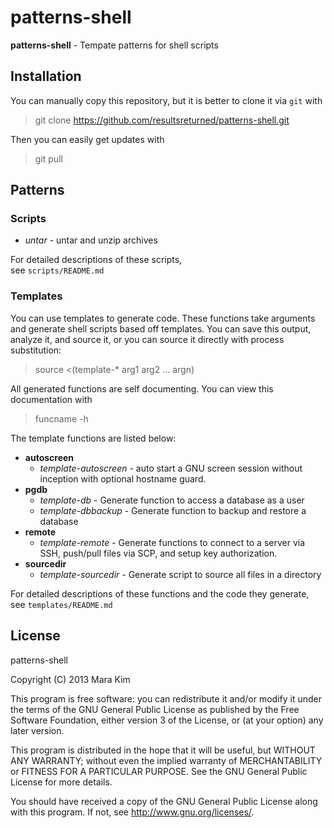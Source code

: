 # patterns-shell

**patterns-shell** - Tempate patterns for shell scripts


## Installation

You can manually copy this repository, but it is better to clone it via `git` with

>git clone https://github.com/resultsreturned/patterns-shell.git

Then you can easily get updates with

>git pull


## Patterns

### Scripts
* *untar* - untar and unzip archives

For detailed descriptions of these scripts,  
see `scripts/README.md`

### Templates

You can use templates to generate code. These functions take arguments and generate shell scripts
based off templates. You can save this output, analyze it, and source it, or you
can source it directly with process substitution:

>source &lt;(template-\* arg1 arg2 ... argn)

All generated functions are self documenting.  You can view this documentation with

>funcname -h

The template functions are listed below:

* **autoscreen**
    * *template-autoscreen* - auto start a GNU screen session without inception with optional hostname guard.
* **pgdb**
    * *template-db* - Generate function to access a database as a user
    * *template-dbbackup* - Generate function to backup and restore a database
* **remote**
    * *template-remote* - Generate functions to connect to a server via SSH, push/pull files via SCP, and setup key authorization.
* **sourcedir**
    * *template-sourcedir* - Generate script to source all files in a directory

For detailed descriptions of these functions and the code they generate,  
see `templates/README.md`

## License

patterns-shell

Copyright (C) 2013  Mara Kim

This program is free software: you can redistribute it and/or modify
it under the terms of the GNU General Public License as published by
the Free Software Foundation, either version 3 of the License, or
(at your option) any later version.

This program is distributed in the hope that it will be useful,
but WITHOUT ANY WARRANTY; without even the implied warranty of
MERCHANTABILITY or FITNESS FOR A PARTICULAR PURPOSE.  See the
GNU General Public License for more details.

You should have received a copy of the GNU General Public License
along with this program.  If not, see <http://www.gnu.org/licenses/>.
